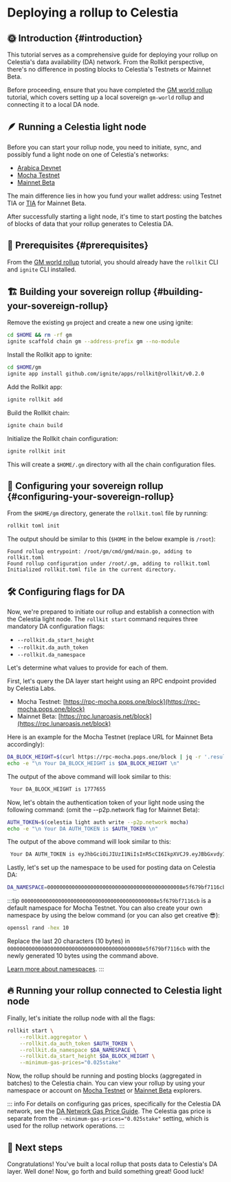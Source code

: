 # Deploying a rollup to Celestia  

## 🌞 Introduction {#introduction}

This tutorial serves as a comprehensive guide for deploying your rollup on Celestia's data availability (DA) network. From the Rollkit perspective, there's no difference in posting blocks to Celestia's Testnets or Mainnet Beta.

Before proceeding, ensure that you have completed the [GM world rollup](/tutorials/gm-world) tutorial, which covers setting up a local sovereign `gm-world` rollup and connecting it to a local DA node.

## 🪶 Running a Celestia light node

Before you can start your rollup node, you need to initiate, sync, and possibly fund a light node on one of Celestia's networks:

- [Arabica Devnet](https://docs.celestia.org/nodes/arabica-devnet)
- [Mocha Testnet](https://docs.celestia.org/nodes/mocha-testnet)
- [Mainnet Beta](https://docs.celestia.org/nodes/mainnet)

The main difference lies in how you fund your wallet address: using Testnet TIA or [TIA](https://docs.celestia.org/learn/tia#overview-of-tia) for Mainnet Beta.

After successfully starting a light node, it's time to start posting the batches of blocks of data that your rollup generates to Celestia DA.

## 📝 Prerequisites {#prerequisites}

From the [GM world rollup](/tutorials/gm-world) tutorial, you should already have the `rollkit` CLI and `ignite` CLI installed.

## 🏗️ Building your sovereign rollup {#building-your-sovereign-rollup}

Remove the existing `gm` project and create a new one using ignite:

```bash
cd $HOME && rm -rf gm
ignite scaffold chain gm --address-prefix gm --no-module
```

Install the Rollkit app to ignite:

```bash
cd $HOME/gm
ignite app install github.com/ignite/apps/rollkit@rollkit/v0.2.0
```

Add the Rollkit app:

```bash
ignite rollkit add
```

Build the Rollkit chain:

```bash
ignite chain build
```

Initialize the Rollkit chain configuration:

```bash
ignite rollkit init
```

This will create a `$HOME/.gm` directory with all the chain configuration files.


## 🧰 Configuring your sovereign rollup {#configuring-your-sovereign-rollup}


From the `$HOME/gm` directory, generate the `rollkit.toml` file by running:

```bash
rollkit toml init
```

The output should be similar to this (`$HOME` in the below example is `/root`):

```
Found rollup entrypoint: /root/gm/cmd/gmd/main.go, adding to rollkit.toml
Found rollup configuration under /root/.gm, adding to rollkit.toml
Initialized rollkit.toml file in the current directory.
```

## 🛠️ Configuring flags for DA

Now, we're prepared to initiate our rollup and establish a connection with the Celestia light node. The `rollkit start` command requires three mandatory DA configuration flags:

- `--rollkit.da_start_height`
- `--rollkit.da_auth_token`
- `--rollkit.da_namespace`

Let's determine what values to provide for each of them.

First, let's query the DA layer start height using an RPC endpoint provided by Celestia Labs.
- Mocha Testnet: [https://rpc-mocha.pops.one/block](https://rpc-mocha.pops.one/block)
- Mainnet Beta: [https://rpc.lunaroasis.net/block](https://rpc.lunaroasis.net/block)

Here is an example for the Mocha Testnet (replace URL for Mainnet Beta accordingly):

```bash
DA_BLOCK_HEIGHT=$(curl https://rpc-mocha.pops.one/block | jq -r '.result.block.header.height')
echo -e "\n Your DA_BLOCK_HEIGHT is $DA_BLOCK_HEIGHT \n"
```

The output of the above command will look similar to this:

```bash
 Your DA_BLOCK_HEIGHT is 1777655
```

Now, let's obtain the authentication token of your light node using the following command: (omit the --p2p.network flag for Mainnet Beta):

```bash
AUTH_TOKEN=$(celestia light auth write --p2p.network mocha)
echo -e "\n Your DA AUTH_TOKEN is $AUTH_TOKEN \n"
```

The output of the above command will look similar to this:

```bash
 Your DA AUTH_TOKEN is eyJhbGciOiJIUzI1NiIsInR5cCI6IkpXVCJ9.eyJBbGxvdyI6WyJwdWJsaWMiLCJyZWFkIiwid3JpdGUiXX0.cSrJjpfUdTNFtzGho69V0D_8kyECn9Mzv8ghJSpKRDE
```

Lastly, let's set up the namespace to be used for posting data on Celestia DA:

```bash
DA_NAMESPACE=00000000000000000000000000000000000000000008e5f679bf7116cb
```

:::tip
`00000000000000000000000000000000000000000008e5f679bf7116cb` is a default namespace for Mocha Testnet. You can also create your own namespace by using the below command (or you can also get creative 😎):

```bash
openssl rand -hex 10
```

Replace the last 20 characters (10 bytes) in `00000000000000000000000000000000000000000008e5f679bf7116cb` with the newly generated 10 bytes using the command above.

[Learn more about namespaces](https://docs.celestia.org/developers/node-tutorial#namespaces).
:::

## 🔥 Running your rollup connected to Celestia light node

Finally, let's initiate the rollup node with all the flags:

```bash
rollkit start \
    --rollkit.aggregator \
    --rollkit.da_auth_token $AUTH_TOKEN \
    --rollkit.da_namespace $DA_NAMESPACE \
    --rollkit.da_start_height $DA_BLOCK_HEIGHT \
    --minimum-gas-prices="0.025stake"
```

Now, the rollup should be running and posting blocks (aggregated in batches) to the Celestia chain. You can view your rollup by using your namespace or account on [Mocha Testnet](https://docs.celestia.org/nodes/mocha-testnet#explorers) or [Mainnet Beta](https://docs.celestia.org/nodes/mainnet#explorers) explorers.

::: info
For details on configuring gas prices, specifically for the Celestia DA network, see the [DA Network Gas Price Guide](/guides/gas-price). The Celestia gas price is separate from the `--minimum-gas-prices="0.025stake"` setting, which is used for the rollup network operations.
:::

## 🎉 Next steps

Congratulations! You've built a local rollup that posts data to Celestia's DA layer. Well done! Now, go forth and build something great! Good luck!

